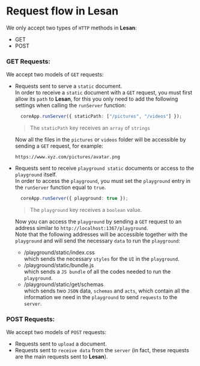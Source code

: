 # Request flow in Lesan
We only accept two types of `HTTP` methods in **Lesan**:
- GET
- POST

### GET Requests:
We accept two models of `GET` requests:
- Requests sent to serve a `static` document.  
In order to receive a `static` document with a `GET` request, you must first allow its `path` to **Lesan**, for this you only need to add the following settings when calling the `runServer` function:
    ```ts
      coreApp.runServer({ staticPath: ["/pictures", "/videos"] });
    ```
    > The `staticPath` key receives an `array` of `strings`

    Now all the files in the `pictures` or `videos` folder will be accessible by sending a `GET` request, for example:
    ```HTTP
    https://www.xyz.com/pictures/avatar.png
    ```
- Requests sent to receive `playground static` documents or access to the `playground` itself.  
In order to access the `playground`, you must set the `playground` entry in the `runServer` function equal to `true`.
    ```ts
      coreApp.runServer({ playground: true });
    ```
    > The `playground` key receives a `boolean` value.

    Now you can access the `playground` by sending a `GET` request to an address similar to `http://localhost:1367/playground`.  
    Note that the following addresses will be accessible together with the `playground` and will send the necessary `data` to run the `playground`:
    - /playground/static/index.css  
        which sends the necessary `styles` for the `UI` in the `playground`.
    - /playground/static/bundle.js  
        which sends a `JS bundle` of all the codes needed to run the `playground`.
    - /playground/static/get/schemas  
        which sends two `JSON` data, `schemas` and `acts`, which contain all the information we need in the `playground` to send `requests` to the `server`.


### POST Requests:
We accept two models of `POST` requests:
- Requests sent to `upload` a document.
- Requests sent to `receive data` from the `server` (in fact, these requests are the main requests sent to **Lesan**).

